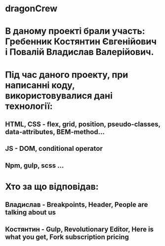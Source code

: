 # dragonCrew

# В даному проекті брали участь: Гребенник Костянтин Євгенійович і Повалій Владислав Валерійович.

# Під час даного проекту, при написанні коду, використовувалися дані технології:   
## HTML, CSS - flex, grid, position, pseudo-classes, data-attributes, BEM-method...
## JS - DOM, conditional operator
## Npm, gulp, scss ...

# Хто за що відповідав:
## Владислав - Breakpoints, Header, People are talking about us
## Костянтин - Gulp, Revolutionary Editor, Here is what you get, Fork subscription pricing
